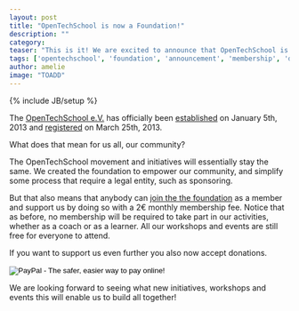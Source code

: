 ```yaml
---
layout: post
title: "OpenTechSchool is now a Foundation!"
description: ""
category: 
teaser: "This is it! We are excited to announce that OpenTechSchool is now official a Foundation, more precisely a "gemeinütziger e.V." — a non-profit foundation under German law."
tags: ['opentechschool', 'foundation', 'announcement', 'membership', 'donation']
author: amelie
image: "TOADD"
---
```

{% include JB/setup %}

The [OpenTechSchool e.V.](http://www.opentechschool.org/foundation/) has officially been [established](http://www.opentechschool.org/foundation/archive/Vereinsgruendungsprotokoll.pdf) on January 5th, 2013 and [registered](http://www.opentechschool.org/foundation/archive/Register_Bestaetigung.pdf) on March 25th, 2013.

What does that mean for us all, our community?

The OpenTechSchool movement and initiatives will essentially stay the same. We created the foundation to empower our community, and simplify some process that require a legal entity, such as sponsoring.

But that also means that anybody can [join the the foundation](https://docs.google.com/a/opentechschool.org/spreadsheet/viewform?formkey=dGYycmhYal9SSW1WRUdQcUhUSk9FYWc6MQ#gid=0) as a member and support us by doing so with a 2€ monthly membership fee. Notice that as before, no membership will be required to take part in our activities, whether as a coach or as a learner. All our workshops and events are still free for everyone to attend.

If you want to support us even further you also now accept donations.
<form action="https://www.paypal.com/cgi-bin/webscr" method="post" target="_top">
<input type="hidden" name="cmd" value="_s-xclick">
<input type="hidden" name="hosted_button_id" value="DWWZRJAN8C9DE">
<input type="image" src="https://www.paypalobjects.com/en_US/i/btn/btn_donate_LG.gif" border="0" name="submit" alt="PayPal - The safer, easier way to pay online!">
<img alt="" border="0" src="https://www.paypalobjects.com/de_DE/i/scr/pixel.gif" width="1" height="1">
</form>

We are looking forward to seeing what new initiatives, workshops and events this will enable us to build all together!
